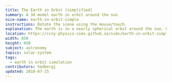 ```yaml
---
title: The Earth in Orbit (simplified)
summary: A 3d model earth in orbit around the sun
nice-name: earth-in-orbit-simple
instructions: Rotate the scene using the mouse/touch.
explanation: The earth is in a nearly spherical orbit around the sun. One major complication is that the earth rotates around an axis that is tilted with respect to the orbital plane. (hence - our lovely seasons)
location: https://ccny-physics-sims.github.io/sims/earth-in-orbit-simple/
width: 650
height: 650
subject: astronomy
topics: solar-system
tags:
  - earth in orbit simulation
contributors: hedbergj
updated: 2018-07-15
---
```

